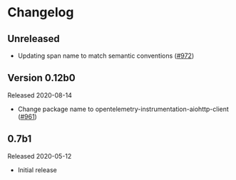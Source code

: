 # Changelog

## Unreleased

- Updating span name to match semantic conventions
  ([#972](https://github.com/open-telemetry/opentelemetry-python/pull/972))

## Version 0.12b0

Released 2020-08-14

- Change package name to opentelemetry-instrumentation-aiohttp-client
  ([#961](https://github.com/open-telemetry/opentelemetry-python/pull/961))

## 0.7b1

Released 2020-05-12

- Initial release
